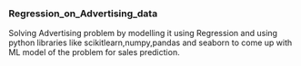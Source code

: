 ### Regression_on_Advertising_data
Solving Advertising problem by modelling it using Regression and using python libraries like scikitlearn,numpy,pandas and seaborn to 
come up with ML model of the problem for sales prediction.
